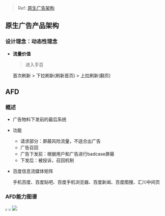 >   Ref: [原生广告架构](http://learn.baidu.com/pages/index.html#/video/?courseId=13356&elementId=fe57613f-e051-4eb6-9dd4-0de2b8743bc4&userId=6849593&groupId=null)

## 原生广告产品架构

### 设计理念：动态性理念

*   **流量价值**

    >   进入手百

    首次刷新 > 下拉刷新(刷新首页) > 上拉刷新(翻页)

## AFD

### 概述

*   广告物料下发前的最后系统

*   功能

    *   请求部分：屏蔽风险流量，不适合出广告
    *   广告召回
    *   广告下发前：根据用户和广告进行badcase屏蔽
    *   下发后：被投诉，召回机制

*   百度信息流媒体矩阵

    手机百度、百度贴吧、百度手机浏览器、百度新闻、百度图搜、汇川中间页

### AFD能力图谱

<img src="http://bj.bcebos.com/ibox-thumbnail98/bc1b46c82fd9688928a9763198323c41?authorization=bce-auth-v1%2Ffbe74140929444858491fbf2b6bc0935%2F2021-07-28T09%3A20%3A07Z%2F1800%2F%2Fd7b1d262f173dabb87f1ea81b0ad9551810e0458b509e3ce16709dfb43225f49" style="zoom:40%;" >

<img src="http://bj.bcebos.com/ibox-thumbnail98/ab8e6ea99f61ed674911c843e631f89e?authorization=bce-auth-v1%2Ffbe74140929444858491fbf2b6bc0935%2F2021-07-28T09%3A21%3A33Z%2F1800%2F%2F7b4d49bf910f78b9c70fbc3943fc51571321733867b89a4f43e819e5cf96bc14" style="zoom:40%;" >

<img src="http://bj.bcebos.com/ibox-thumbnail98/78ffd947cf5069b970a75a86e3d89b2a?authorization=bce-auth-v1%2Ffbe74140929444858491fbf2b6bc0935%2F2021-07-28T09%3A33%3A01Z%2F1800%2F%2Ff653d2871046b3dd3666dae3e2b8fe9ebc8156bfc7fda9dacee39cb62119ee55">

